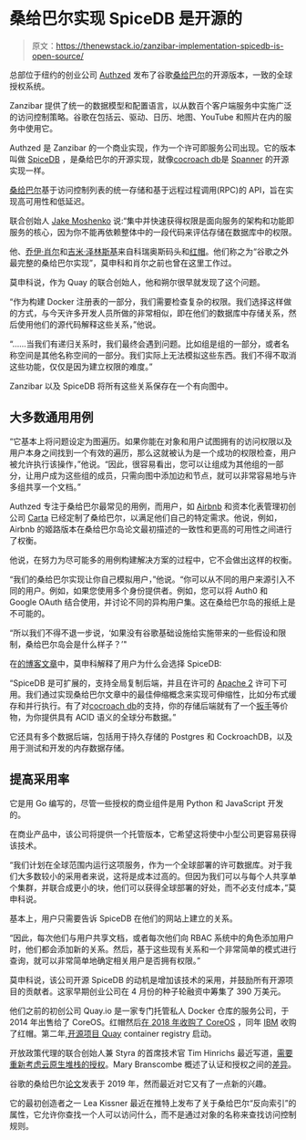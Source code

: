 # 桑给巴尔实现 SpiceDB 是开源的

> 原文：<https://thenewstack.io/zanzibar-implementation-spicedb-is-open-source/>

总部位于纽约的创业公司 [Authzed](https://authzed.com/?gclid=CjwKCAjw4qCKBhAVEiwAkTYsPKXCrFW_-qakzrZ7AvNhESNQrEX32Xgx4h1YP-lv9aEsqGAaYIb4oBoC59EQAvD_BwE) 发布了谷歌[桑给巴尔](https://www.usenix.org/system/files/atc19-pang.pdf)的开源版本，一致的全球授权系统。

Zanzibar 提供了统一的数据模型和配置语言，以从数百个客户端服务中实施广泛的访问控制策略。谷歌在包括云、驱动、日历、地图、YouTube 和照片在内的服务中使用它。

Authzed 是 Zanzibar 的一个商业实现，作为一个许可即服务公司出现。它的版本叫做 [SpiceDB](https://github.com/authzed/spicedb) ，是桑给巴尔的开源实现，就像[cocroach db](https://thenewstack.io/cockroachdb-unkillable-distributed-sql-database/)是 [Spanner](https://thenewstack.io/google-cloud-spanner-view-field/) 的开源实现一样。

[桑给巴尔](https://jacace.wordpress.com/2021/05/10/case-study-zanzibar-googles-consistent-global-authorization-system/)基于访问控制列表的统一存储和基于远程过程调用(RPC)的 API，旨在实现高可用性和低延迟。

联合创始人 [Jake Moshenko](https://www.linkedin.com/in/jacob-moshenko-381161b/) 说:“集中并快速获得权限是面向服务的架构和功能即服务的核心，因为你不能再依赖整体中的一段代码来评估存储在数据库中的权限。

他、[乔伊·肖尔](https://www.linkedin.com/in/joseph-s-4324904/)和[吉米·泽林斯基](https://www.linkedin.com/in/jzelinskie/)来自科瑞奥斯码头和[红帽](https://www.openshift.com/try?utm_content=inline-mention)。他们称之为“谷歌之外最完整的桑给巴尔实现”，莫申科和肖尔之前也曾在这里工作过。

莫申科说，作为 Quay 的联合创始人，他和朔尔很早就发现了这个问题。

“作为构建 Docker 注册表的一部分，我们需要检查复杂的权限。我们选择这样做的方式，与今天许多开发人员所做的非常相似，即在他们的数据库中存储关系，然后使用他们的源代码解释这些关系，”他说。

“……当我们有递归关系时，我们最终会遇到问题。比如组是组的一部分，或者名称空间是其他名称空间的一部分。我们实际上无法模拟这些东西。我们不得不取消这些功能，仅仅是因为建立权限的难度。”

Zanzibar 以及 SpiceDB 将所有这些关系保存在一个有向图中。

## 大多数通用用例

“它基本上将问题设定为图遍历。如果你能在对象和用户试图拥有的访问权限以及用户本身之间找到一个有效的遍历，那么这就被认为是一个成功的权限检查，用户被允许执行该操作，”他说。“因此，很容易看出，您可以让组成为其他组的一部分，让用户成为这些组的成员，只需向图中添加边和节点，就可以非常容易地与许多组共享一个文档。”

Authzed 专注于桑给巴尔最常见的用例，而用户，如 [Airbnb](https://medium.com/airbnb-engineering/himeji-a-scalable-centralized-system-for-authorization-at-airbnb-341664924574) 和资本化表管理初创公司 [Carta](https://medium.com/building-carta/authz-cartas-highly-scalable-permissions-system-782a7f2c840f) 已经定制了桑给巴尔，以满足他们自己的特定需求。他说，例如，Airbnb 的姬路版本在桑给巴尔岛论文最初描述的一致性和更高的可用性之间进行了权衡。

他说，在努力为尽可能多的用例构建解决方案的过程中，它不会做出这样的权衡。

“我们的桑给巴尔实现让你自己模拟用户，”他说。“你可以从不同的用户来源引入不同的用户。例如，如果您使用多个身份提供者。例如，您可以将 Auth0 和 Google OAuth 结合使用，并讨论不同的异构用户集。这在桑给巴尔岛的报纸上是不可能的。

“所以我们不得不退一步说，‘如果没有谷歌基础设施给实施带来的一些假设和限制，桑给巴尔岛会是什么样子？’"

在[的博客文章](https://authzed.com/blog/spicedb-is-open-source/)中，莫申科解释了用户为什么会选择 SpiceDB:

“SpiceDB 是可扩展的，支持全局复制后端，并且在许可的 [Apache 2](https://www.apache.org/licenses/LICENSE-2.0) 许可下可用。我们通过实现桑给巴尔文章中的最佳伸缩概念来实现可伸缩性，比如分布式缓存和并行执行。有了对[cocroach db](https://github.com/cockroachdb/cockroach)的支持，你的存储后端就有了一个[扳手](https://research.google/pubs/pub39966/)等价物，为你提供具有 ACID 语义的全球分布数据。”

它还具有多个数据后端，包括用于持久存储的 Postgres 和 CockroachDB，以及用于测试和开发的内存数据存储。

## 提高采用率

它是用 Go 编写的，尽管一些授权的商业组件是用 Python 和 JavaScript 开发的。

在商业产品中，该公司将提供一个托管版本，它希望这将使中小型公司更容易获得该技术。

“我们计划在全球范围内运行这项服务，作为一个全球部署的许可数据库。对于我们大多数较小的采用者来说，这将是成本过高的。但因为我们可以与每个人共享单个集群，并联合成更小的块，他们可以获得全球部署的好处，而不必支付成本，”莫申科说。

基本上，用户只需要告诉 SpiceDB 在他们的网站上建立的关系。

“因此，每次他们与用户共享文档，或者每次他们向 RBAC 系统中的角色添加用户时，他们都会添加新的关系。然后，基于这些现有关系和一个非常简单的模式进行查询，就可以非常简单地确定相关用户是否拥有权限。”

莫申科说，该公司开源 SpiceDB 的动机是增加该技术的采用，并鼓励所有开源项目的贡献者。这家早期创业公司在 4 月份的种子轮融资中筹集了 390 万美元。

他们之前的初创公司 Quay.io 是一家专门托管私人 Docker 仓库的服务公司，于 2014 年出售给了 CoreOS。红帽然后[在 2018 年收购了 CoreOS](https://thenewstack.io/docker-acquiring-coreos-red-hat-aims-kubernetes-company/) ，同年 [IBM](https://www.ibm.com/cloud?utm_content=inline-mention) 收购了红帽。第二年,[开源项目 Quay](https://www.redhat.com/en/blog/red-hat-introduces-open-source-project-quay-container-registry?sc_cid=701f2000000tyBjAAI) container registry 启动。

开放政策代理的联合创始人兼 Styra 的首席技术官 Tim Hinrichs 最近写道，[需要重新考虑云原生堆栈的授权](https://thenewstack.io/why-we-need-to-rethink-authorization-for-cloud-native/)。Mary Branscombe 概述了认证和授权之间的[差异](https://thenewstack.io/how-do-authentication-and-authorization-differ/)。

谷歌的桑给巴尔[论文](https://research.google/pubs/pub48190/)发表于 2019 年，然而最近对它又有了一点新的兴趣。

它的最初创造者之一 Lea Kissner 最近在推特上发布了关于桑给巴尔“反向索引”的属性，它允许你查找一个人可以访问什么，而不是通过对象的名称来查找访问控制规则。

<svg xmlns:xlink="http://www.w3.org/1999/xlink" viewBox="0 0 68 31" version="1.1"><title>Group</title> <desc>Created with Sketch.</desc></svg>
